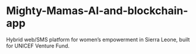 # Mighty-Mamas-AI-and-blockchain-app
Hybrid web/SMS platform for women’s empowerment in Sierra Leone, built for UNICEF Venture Fund.
